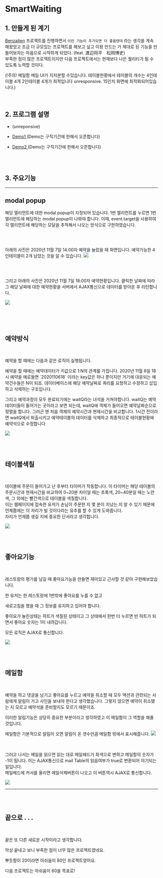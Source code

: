 # SmartWaiting

## 1. 만들게 된 계기
<span> [Benzaiten](https://github.com/Nanzini/Benzaiten) 프로젝트를 진행하면서 `이런 기능이 추가되면 더 좋을텐데` 라는 생각을 계속 해왔었고 조금 더 규모있는 프로젝트를 해보고 싶고 이왕 만드는 거 제대로 된 기능을 만들어보자는 마음으로 시작하게 되었다. (feat. 渡辺将平　松岡博史)
<br>
부족한 점이 많은 프로젝트이지만 다음 프로젝트에서는 현재보다 나은 퀄리티가 될 수 있도록 노력할 것이다. <br>

(!주의! 메일함 메일 UI가 지저분할 수있습니다. 테이블현황에서 테이블의 개수는  4인테이블 4개 2인테이블 4개가 최적입니다 unresponsive. 15인치 화면에 최적화되어있습니다.)
<br>
<br><br>


## 2. 프로그램 설명

* (unreponsive)
  

* [Demo1 ](http://180.92.112.23:8080) (Demo는 구직기간에 한해서 오픈합니다)
* [Demo2 ](http://180.92.112.23:8000) 
 (Demo는 구직기간에 한해서 오픈합니다)


<br><Br>

## 3. 주요기능

---

 ##   modal popup
<p> 해당 엘리먼트에 대한 modal popup이 지정되어 있습니다. 1번 엘리먼트를 누르면 1번 엘리먼트에 해당하는 modal popup이 나와야 합니다. 이때, event.target을 사용하여 각 엘리먼트에 해당하는 모달을 추적해서 나오는 방식으로 구현하였습니다.

<br><Br>

아래의 사진은 2020년 11월 7일 14:00자 예약을 눌렀을 때 화면입니다.
예약가능한 4인테이블이 2개 남았는 것을 알 수 있습니다.
![](14.PNG)

<br><Br>

<p>그리고 아래의 사진은 2020년 11월 7일 18:00자 예약현황입니다.
클릭한 날짜에 따라 그 해당 날짜에 대한 예약현황을 서버에서 AJAX통신으로 데이터를 받아온 후 리턴합니다.

![](19.PNG)

<br><br><br>

 ## 예약방식
 <br>
<p>예약을 할 때에는 다음과 같은 로직이 실행됩니다.
<p>예약을 할 때에는 예약데이터가 키값으로 1:N의 관계를 가집니다. 2020년 11월 6일 18시 예약을 예로들면 `2020110618` 이라는 key값은 하나 뿐이지만 거기에 대응되는 예약건수들은 N이 되죠. 데이터베이스에 해당 예약날짜로 쿼리를 요청하고 수정하고 삽입하고 삭제하는 구조입니다.

<p>그리고 예약과정이 모두 완료되기에는 waitQ라는 녀석을 거쳐야합니다. waitQ는 예약데이터들이 들어가는 곳이라고 보면 되는데, waitQ에 객체가 들어오면 예약날짜순으로 정렬을 합니다. 그러곤 맨 처음 객체의 예약시간과 현재시간을 비교합니다. 1시간 전이라면 waitQ에서 퇴출시키고 예약테이블의 데이터를 삭제하고 최종적으로 테이블현황에 예약석으로 수정합니다

![](예약.PNG)

<br><br>

 ##  테이블색칠
 <br>
 <p>테이블에 주문이 들어가고 난 후부터 타이머가 작동합니다. 이 타이머는 해당 테이블의 주문시간과 현재시간을 비교하여 0~20분 차이일 때는 초록색, 20~40분일 때는 노란색, 그 외에는 빨간색으로 테이블을 색칠합니다. <br>
 이는 웹페이지에 접속한 유저가 손님이 주문한 지 몇 분이 지났는 지 알 수 있기 때문에 언제쯤에는 이 자리가 빌 것이다라는 유추를 할 수 있게 도와줍니다. <br>
 자리가 언제쯤 생길 지에 중요한 단서라고 생각합니다. <br>

 ![](table.PNG)


 <br><br>

 ## 좋아요기능
 <br>
 <p>레스토랑의 평가를 남길 때 좋아요기능을 만들면 재미있고 근사할 것 같아 구현해보았습니다. 
 <p>한 유저는 한 레스토랑에 1번밖에 좋아요를 누를 수 없고 
 <p>새로고침을 했을 때 그 정보를 유지하고 있어야 합니다. 
 <p>좋아요가 눌린상태는 하트가 색칠된 상태이고 그 상태에서 한번 더 누르면 빈 하트가 되면서 좋아요 숫자는 1이 내려갑니다.

 <p> 모든 로직은 AJAX로 통신합니다.

 ![](좋아요.PNG)


 <br><br>

 ## 메일함
 <br>
 <p>예약을 하고 댓글을 남기고 좋아요를 누르고 예약을 취소할 때 모두 액션과 관련되는 사람에게 알림이 가고 사인을 보내야 한다고 생각했습니다. 그렇지 않으면 예약이 취소됐는 지 모르고 예약석을 준비할지도 모르기 때문이죠. <p>이러한 알림기능은 상당히 중요한 부분이라고 생각하였고 이 메일함이 그 역할을 해줄 것입니다.<br>

메일함은 기본적으로 알림이 오면 알림이 온 갯수만큼 메일함 밖에서 표시해줍니다.
 ![](메일.PNG)

 <br><br>
그러고 나서는 메일을 읽으면 읽는 대로 메일헤드가 회색으로 변하고 메일함의 숫자가 -1이 됩니다. 이는 AJAX통신으로 mail Table의 읽음여부가 true로 변환되어 야기되는 일입니다.
<br>
메일헤드에 커서를 올리면 메일삭제버튼이 나오고 이 버튼역시 AJAX로 통신합니다.

 ![](메일상세.PNG)


---

<br><br>

## 끝으로 . . .

<br>
<p>끝은 또 다른 새로운 시작이라고 생각합니다.
<p>막상 끝내고 보니 부족한 점이 너무 많은 프로젝트였네요.
<p>뿌듯함이 20이라면 아쉬움이 80인 프로젝트였어요.
<p>다음 프로젝트는 아쉬움이 60을 목표로!
